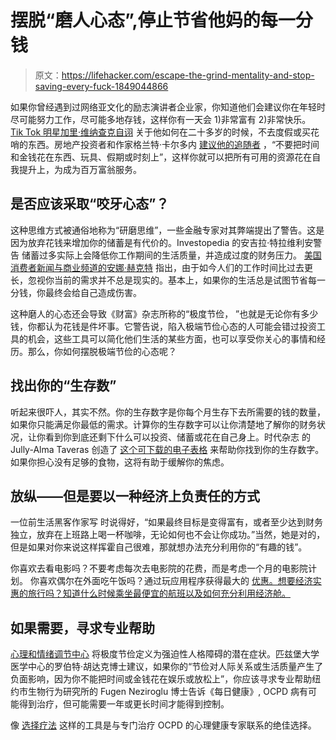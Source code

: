 # 摆脱“磨人心态”,停止节省他妈的每一分钱

> 原文：<https://lifehacker.com/escape-the-grind-mentality-and-stop-saving-every-fuck-1849044866>

如果你曾经遇到过网络亚文化的励志演讲者企业家，你知道他们会建议你在年轻时尽可能努力工作，尽可能多地存钱，这样你有一天会 1)非常富有 2)非常快乐。 [Tik Tok 明星加里·维纳查克自诩](https://www.garyvaynerchuk.com/much-money-made-twenties/) 关于他如何在二十多岁的时候，不去度假或买花哨的东西。房地产投资者和作家格兰特·卡尔多内 [建议他的追随者](https://www.facebook.com/grantcardonefan/photos/dont-spend-time-and-money-on-things-toys-holidays-or-moments-invest-in-the-sures/10154277003383563/) ，“不要把时间和金钱花在东西、玩具、假期或时刻上”，这样你就可以把所有可用的资源花在自我提升上，为成为百万富翁服务。



## 是否应该采取“咬牙心态”？

这种思维方式被通俗地称为“研磨思维”，一些金融专家对其弊端提出了警告。这是因为放弃花钱来增加你的储蓄是有代价的。Investopedia 的安吉拉·特拉维利安警告 储蓄过多实际上会降低你工作期间的生活质量，并造成过度的财务压力。 [美国消费者新闻与商业频道的安娜·赫克特](https://www.cnbc.com/2019/12/26/is-it-possible-to-save-too-much-for-retirement.html) 指出，由于如今人们的工作时间比过去更长，忽视你当前的需求并不总是现实的。基本上，如果你的生活总是试图节省每一分钱，你最终会给自己造成伤害。

这种磨人的心态还会导致《财富》杂志所称的“极度节俭， ”也就是无论你有多少钱，你都认为花钱是件坏事。它警告说，陷入极端节俭心态的人可能会错过投资工具的机会，这些工具可以简化他们生活的某些方面，也可以享受你关心的事情和经历。那么，你如何摆脱极端节俭的心态呢？

## 找出你的“生存数”

听起来很吓人，其实不然。你的生存数字是你每个月生存下去所需要的钱的数量，如果你只能满足你最低的需求。计算你的生存数字可以让你清楚地了解你的财务状况，让你看到你到底还剩下什么可以投资、储蓄或花在自己身上。时代杂志 的 Jully-Alma Taveras 创造了 [这个可下载的电子表格](https://docs.google.com/spreadsheets/d/1a3RYUvkf0Rqtr56JhGQyqxJ7sOhuCLIWYqj1v2u2igM/edit#gid=0) 来帮助你找到你的生存数字。如果你担心没有足够的食物，这将有助于缓解你的焦虑。

## 放纵——但是要以一种经济上负责任的方式

一位前生活黑客作家写 时说得好，“如果最终目标是变得富有，或者至少达到财务独立，放弃在上班路上喝一杯咖啡，无论如何也不会让你成功。”当然，她是对的，但是如果对你来说这样挥霍自己很难，那就想办法充分利用你的“有趣的钱”。

你喜欢去看电影吗？不要考虑每次去电影院的花费，而是考虑一个月的电影院计划。 你喜欢偶尔在外面吃午饭吗？通过玩应用程序获得最大的 [优惠。想要经济实惠的旅行吗？知道什么时候乘坐最便宜的航班以及如何充分利用经济舱。](https://lifehacker.com/the-best-fast-food-apps-for-getting-free-stuff-1848997670)

## 如果需要，寻求专业帮助

[心理和情绪调节中心](https://www.psychology-emotionregulation.ca/personality-disorders/obsessive-compulsive-personality-disorder/) 将极度节俭定义为强迫性人格障碍的潜在症状。匹兹堡大学医学中心的罗伯特·胡达克博士建议，如果你的“节俭对人际关系或生活质量产生了负面影响，因为你不能把时间或金钱花在娱乐或放松上”，你应该寻求专业帮助纽约市生物行为研究所的 Fugen Neziroglu 博士告诉《每日健康》, OCPD 病有可能得到治疗，但可能需要一年或更长时间才能得到控制。

像 [选择疗法](https://www.choosingtherapy.com/obsessive-compulsive-personality-disorder/) 这样的工具是与专门治疗 OCPD 的心理健康专家联系的绝佳选择。
